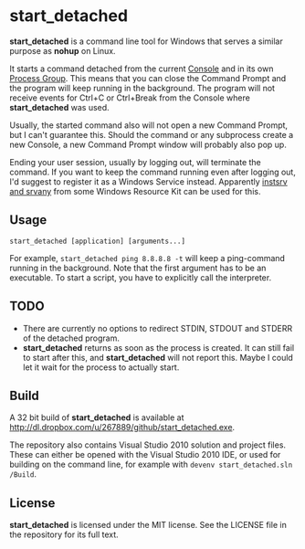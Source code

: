 start_detached
====================================

**start_detached** is a command line tool for Windows that serves a similar purpose as **nohup** on Linux.

It starts a command detached from the current [Console](http://msdn.microsoft.com/en-us/library/windows/desktop/ms682010%28v=vs.85%29.aspx) and in its own [Process Group](http://msdn.microsoft.com/en-us/library/windows/desktop/ms682083%28v=vs.85%29.aspx). This means that you can close the Command Prompt and the program will keep running in the background. The program will not receive events for Ctrl+C or Ctrl+Break from the Console where **start_detached** was used.

Usually, the started command also will not open a new Command Prompt, but I can't guarantee this. Should the command or any subprocess create a new Console, a new Command Prompt window will probably also pop up.

Ending your user session, usually by logging out, will terminate the command. If you want to keep the command running even after logging out, I'd suggest to register it as a Windows Service instead. Apparently [instsrv and srvany](http://support.microsoft.com/kb/137890) from some Windows Resource Kit can be used for this.

Usage
-----

    start_detached [application] [arguments...]

For example, `start_detached ping 8.8.8.8 -t` will keep a ping-command running in the background. Note that the first argument has to be an executable. To start a script, you have to explicitly call the interpreter.

TODO
----

  * There are currently no options to redirect STDIN, STDOUT and STDERR of the detached program.
  * **start_detached** returns as soon as the process is created. It can still fail to start after this, and **start_detached** will not report this. Maybe I could let it wait for the process to actually start.

Build
-----

A 32 bit build of **start_detached** is available at http://dl.dropbox.com/u/267889/github/start_detached.exe.

The repository also contains Visual Studio 2010 solution and project files. These can either be opened with the Visual Studio 2010 IDE, or used for building on the command line, for example with `devenv start_detached.sln /Build`.

License
-------

**start_detached** is licensed under the MIT license. See the LICENSE file in the repository for its full text.
